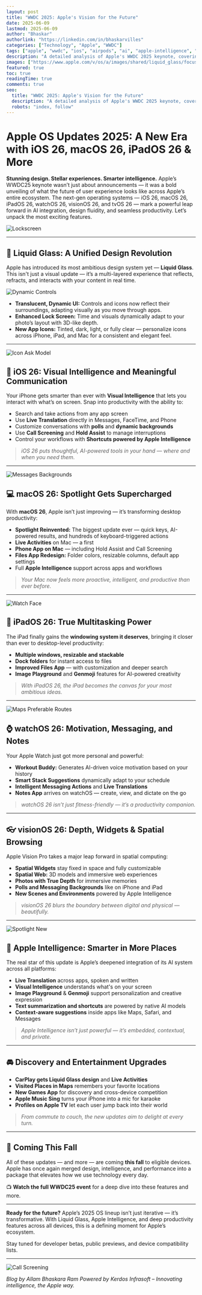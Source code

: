 ```yaml
---
layout: post
title: "WWDC 2025: Apple's Vision for the Future"
date: 2025-06-09
lastmod: 2025-06-09
author: "Bhaskar"
authorlink: "https://linkedin.com/in/bhaskarvilles"
categories: ["Technology", "Apple", "WWDC"]
tags: ["apple", "wwdc", "ios", "airpods", "ai", "apple-intelligence", "visionos", "liquid-glass", "macos", "ipados", "watchos", "tvos"]
description: "A detailed analysis of Apple's WWDC 2025 keynote, covering the unveiling of iOS 26, macOS 26, iPadOS 26, watchOS 26, tvOS 26, and visionOS 26, as well as advancements in AI, AirPods, and the introduction of Liquid Glass."
images: ["https://www.apple.com/v/os/a/images/shared/liquid_glass/focus__ggpbjiev9i62_large_2x.jpg"]
featured: true
toc: true
readingTime: true
comments: true
seo:
  title: "WWDC 2025: Apple's Vision for the Future"
  description: "A detailed analysis of Apple's WWDC 2025 keynote, covering the unveiling of iOS 26, macOS 26, iPadOS 26, watchOS 26, tvOS 26, and visionOS 26, as well as advancements in AI, AirPods, and the introduction of Liquid Glass."
  robots: "index, follow"
---
```


# Apple OS Updates 2025: A New Era with iOS 26, macOS 26, iPadOS 26 & More

**Stunning design. Stellar experiences. Smarter intelligence.**
Apple’s WWDC25 keynote wasn’t just about announcements — it was a bold unveiling of what the future of user experience looks like across Apple’s entire ecosystem. The next-gen operating systems — iOS 26, macOS 26, iPadOS 26, watchOS 26, visionOS 26, and tvOS 26 — mark a powerful leap forward in AI integration, design fluidity, and seamless productivity. Let’s unpack the most exciting features.

![Lockscreen](https://www.apple.com/v/os/a/images/shared/liquid_glass/lock_screen__bd82spxl9k9u_large_2x.jpg)

---

## 🔮 Liquid Glass: A Unified Design Revolution

Apple has introduced its most ambitious design system yet — **Liquid Glass**. This isn't just a visual update — it’s a multi-layered experience that reflects, refracts, and interacts with your content in real time.

![Dynamic Controls](https://www.apple.com/v/os/a/images/shared/liquid_glass/dynamic_controls__ezqkwhge3vsm_large_2x.jpg)

* **Translucent, Dynamic UI:** Controls and icons now reflect their surroundings, adapting visually as you move through apps.
* **Enhanced Lock Screen:** Time and visuals dynamically adapt to your photo’s layout with 3D-like depth.
* **New App Icons:** Tinted, dark, light, or fully clear — personalize icons across iPhone, iPad, and Mac for a consistent and elegant feel.

---

![Icon Ask Model](https://www.apple.com/v/os/a/images/shared/apple_intelligence/icon_ask_model__d1tqjy3fi3ma_large_2x.jpg)

## 📱 iOS 26: Visual Intelligence and Meaningful Communication

Your iPhone gets smarter than ever with **Visual Intelligence** that lets you interact with what’s on screen. Snap into productivity with the ability to:

* Search and take actions from any app screen
* Use **Live Translation** directly in Messages, FaceTime, and Phone
* Customize conversations with **polls** and **dynamic backgrounds**
* Use **Call Screening** and **Hold Assist** to manage interruptions
* Control your workflows with **Shortcuts powered by Apple Intelligence**

> *iOS 26 puts thoughtful, AI-powered tools in your hand — where and when you need them.*

---

![Messages Backgrounds](https://www.apple.com/v/os/a/images/shared/continuity_communication/background__d9dmgghg5ewm_large_2x.jpg)

## 💻 macOS 26: Spotlight Gets Supercharged

With **macOS 26**, Apple isn’t just improving — it’s transforming desktop productivity:

* **Spotlight Reinvented:** The biggest update ever — quick keys, AI-powered results, and hundreds of keyboard-triggered actions
* **Live Activities** on Mac — a first
* **Phone App on Mac** — including Hold Assist and Call Screening
* **Files App Redesign:** Folder colors, resizable columns, default app settings
* Full **Apple Intelligence** support across apps and workflows

> *Your Mac now feels more proactive, intelligent, and productive than ever before.*

---

![Watch Face](https://www.apple.com/v/os/a/images/shared/moments/hints_startframe__m7sthjakfmqi_large_2x.jpg)

## 📲 iPadOS 26: True Multitasking Power

The iPad finally gains the **windowing system it deserves**, bringing it closer than ever to desktop-level productivity:

* **Multiple windows, resizable and stackable**
* **Dock folders** for instant access to files
* **Improved Files App** — with customization and deeper search
* **Image Playground** and **Genmoji** features for AI-powered creativity

> *With iPadOS 26, the iPad becomes the canvas for your most ambitious ideas.*

---

![Maps Preferable Routes](https://www.apple.com/v/os/a/images/shared/explore_discovery/map__choehzkfcnde_large_2x.jpg)

## ⌚ watchOS 26: Motivation, Messaging, and Notes

Your Apple Watch just got more personal and powerful:

* **Workout Buddy:** Generates AI-driven voice motivation based on your history
* **Smart Stack Suggestions** dynamically adapt to your schedule
* **Intelligent Messaging Actions** and **Live Translations**
* **Notes App** arrives on watchOS — create, view, and dictate on the go

> *watchOS 26 isn’t just fitness-friendly — it’s a productivity companion.*

---

## 👓 visionOS 26: Depth, Widgets & Spatial Browsing

Apple Vision Pro takes a major leap forward in spatial computing:

* **Spatial Widgets** stay fixed in space and fully customizable
* **Spatial Web:** 3D models and immersive web experiences
* **Photos with True Depth** for immersive memories
* **Polls and Messaging Backgrounds** like on iPhone and iPad
* **New Scenes and Environments** powered by Apple Intelligence

> *visionOS 26 blurs the boundary between digital and physical — beautifully.*

---

![Spotlight New](https://www.apple.com/v/os/a/images/shared/productivity/spotlight_startframe__ns59z6vmfbma_large_2x.jpg)

## 🧠 Apple Intelligence: Smarter in More Places

The real star of this update is Apple’s deepened integration of its AI system across all platforms:

* **Live Translation** across apps, spoken and written
* **Visual Intelligence** understands what's on your screen
* **Image Playground** & **Genmoji** support personalization and creative expression
* **Text summarization and shortcuts** are powered by native AI models
* **Context-aware suggestions** inside apps like Maps, Safari, and Messages

> *Apple Intelligence isn’t just powerful — it’s embedded, contextual, and private.*

---

## 🚘 Discovery and Entertainment Upgrades

* **CarPlay gets Liquid Glass design** and **Live Activities**
* **Visited Places in Maps** remembers your favorite locations
* **New Games App** for discovery and cross-device competition
* **Apple Music Sing** turns your iPhone into a mic for karaoke
* **Profiles on Apple TV** let each user jump back into their world

> *From commute to couch, the new updates aim to delight at every turn.*

---

## 📆 Coming This Fall

All of these updates — and more — are coming **this fall** to eligible devices. Apple has once again merged design, intelligence, and performance into a package that elevates how we use technology every day.

📺 **Watch the full WWDC25 event** for a deep dive into these features and more.

---

**Ready for the future?**
Apple’s 2025 OS lineup isn’t just iterative — it’s transformative. With Liquid Glass, Apple Intelligence, and deep productivity features across all devices, this is a defining moment for Apple’s ecosystem.

Stay tuned for developer betas, public previews, and device compatibility lists.

---

![Call Screening](https://www.apple.com/v/os/a/images/shared/continuity_communication/calls__f2ec2qqhtpei_large_2x.jpg)

*Blog by Allam Bhaskara Ram*
*Powered by Kerdos Infrasoft – Innovating intelligence, the Apple way.*
